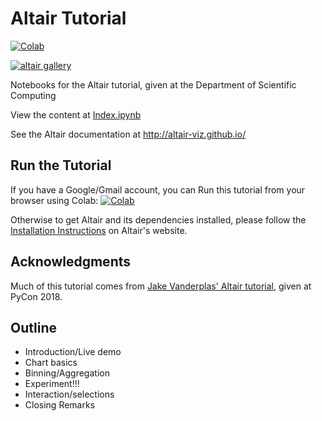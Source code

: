 # Altair Tutorial

[![Colab](https://colab.research.google.com/assets/colab-badge.svg)](https://colab.research.google.com/github/eitanlees/altair-tutorial/blob/master/Index.ipynb)

<a href="https://altair-viz.github.io/gallery/"><img src="https://raw.githubusercontent.com/eitanlees/altair-tutorial/master/images/altair-card-2.png" alt='altair gallery'></a>

Notebooks for the Altair tutorial, given at the Department of Scientific Computing

View the content at [Index.ipynb](Index.ipynb)

See the Altair documentation at http://altair-viz.github.io/

## Run the Tutorial

If you have a Google/Gmail account, you can Run this tutorial from your browser using Colab: [![Colab](https://colab.research.google.com/assets/colab-badge.svg)](https://colab.research.google.com/github/eitanlees/altair-tutorial/blob/master/Index.ipynb)

Otherwise to get Altair and its dependencies installed, please follow the [Installation Instructions](https://altair-viz.github.io/getting_started/installation.html) on Altair's website.

## Acknowledgments

Much of this tutorial comes from [Jake Vanderplas' Altair
tutorial](https://github.com/altair-viz/altair-tutorial), given at PyCon 2018. 

## Outline
- Introduction/Live demo
- Chart basics
- Binning/Aggregation
- Experiment!!!
- Interaction/selections
- Closing Remarks
